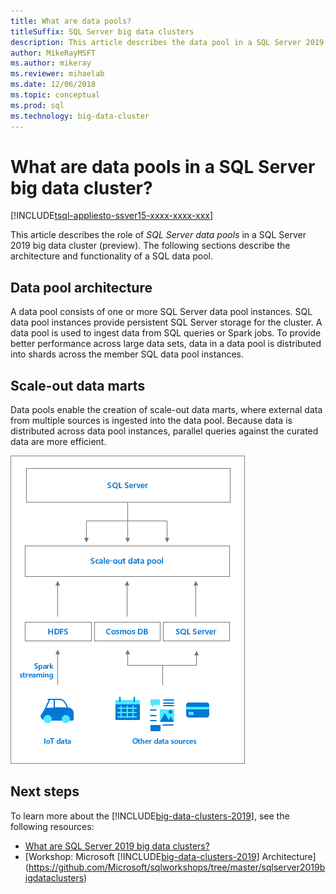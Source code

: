 ```yaml
---
title: What are data pools?
titleSuffix: SQL Server big data clusters
description: This article describes the data pool in a SQL Server 2019 big data cluster.
author: MikeRayMSFT 
ms.author: mikeray
ms.reviewer: mihaelab
ms.date: 12/06/2018
ms.topic: conceptual
ms.prod: sql
ms.technology: big-data-cluster
---
```


# What are data pools in a SQL Server big data cluster?

[!INCLUDE[tsql-appliesto-ssver15-xxxx-xxxx-xxx](../includes/tsql-appliesto-ssver15-xxxx-xxxx-xxx.md)]

This article describes the role of *SQL Server data pools* in a SQL Server 2019 big data cluster (preview). The following sections describe the architecture and functionality of a SQL data pool.

## Data pool architecture

A data pool consists of one or more SQL Server data pool instances. SQL data pool instances provide persistent SQL Server storage for the cluster. A data pool is used to ingest data from SQL queries or Spark jobs. To provide better performance across large data sets, data in a data pool is distributed into shards across the member SQL data pool instances.

## Scale-out data marts

Data pools enable the creation of scale-out data marts, where external data from multiple sources is ingested into the data pool. Because data is distributed across data pool instances, parallel queries against the curated data are more efficient.

![Scale-out data mart](media/concept-data-pool/data-virtualization-improvements.png)

## Next steps

To learn more about the [!INCLUDE[big-data-clusters-2019](../includes/ssbigdataclusters-ss-nover.md)], see the following resources:

- [What are SQL Server 2019 big data clusters?](big-data-cluster-overview.md)
- [Workshop: Microsoft [!INCLUDE[big-data-clusters-2019](../includes/ssbigdataclusters-ss-nover.md)] Architecture](https://github.com/Microsoft/sqlworkshops/tree/master/sqlserver2019bigdataclusters)

